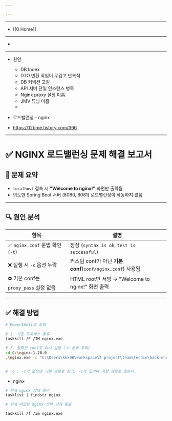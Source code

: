 ```yaml
---

---
```


---
- [[0 Home]]
---
- 
---

- 원인
	- DB Index 
	- DTO 변환 작업이 무겁고 반복적
	- DB 커넥션 고갈
	- API 서버 단일 인스턴스 병목
	- Nginx proxy 설정 미흡
	- JMV 튜닝 미흡
	- 

- 로드밸런싱 - nginx
- https://12bme.tistory.com/366




---
# ✅ NGINX 로드밸런싱 문제 해결 보고서

## 📌 문제 요약
- `localhost` 접속 시 **"Welcome to nginx!"** 화면만 출력됨
- 의도한 Spring Boot 서버 (8080, 8081) 로드밸런싱이 작동하지 않음

---

## 🔍 원인 분석
| 항목 | 설명 |
|------|------|
| ✅ `nginx.conf` 문법 확인 (`-t`) | 정상 (`syntax is ok`, `test is successful`) |
| ❌ 실행 시 `-c` 옵션 누락 | 커스텀 conf가 아닌 **기본 conf**(`conf/nginx.conf`) 사용됨 |
| ⛔ 기본 conf는 `proxy_pass` 설정 없음 | HTML root만 서빙 → "Welcome to nginx!" 화면 출력 |

---

## ✅ 해결 방법
```bash
# PowerShell로 실행

# 1. 기존 프로세스 종료
taskkill /F /IM nginx.exe

# 2. 정확한 conf로 다시 실행 (※ 공백 주의)
cd C:\nginx-1.28.0
.\nginx.exe -c "C:\Users\kkk96\workspace\2 project\team\techie\back-end\nginx\nginx.conf"


# -c : -c가 없으면 기본 경로로 찾고, -c가 있어야 지정 경로로 찾는다.
```

- nginx
```bash
# 현재 nginx 상태 확인
tasklist | findstr nginx

# 현재 떠있는 nginx 전부 강제 종료

taskkill /f /im nginx.exe
```
